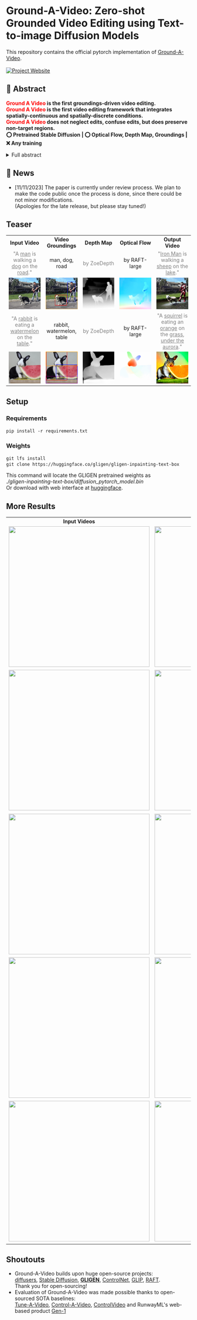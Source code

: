 # Ground-A-Video: Zero-shot Grounded Video Editing using Text-to-image Diffusion Models

This repository contains the official pytorch implementation of [Ground-A-Video](#).
<br/> <br/>
[![Project Website](https://img.shields.io/badge/Project-Website-orange)](https://ground-a-video.github.io/)

## 🌱 Abstract
<b><font color="red">Ground A Video</font> is the first groundings-driven video editing.<br>
<font color="red">Ground A Video</font> is the first video editing framework that integrates spatially-continuous and spatially-discrete conditions.<br>
<font color="red">Ground A Video</font> does not neglect edits, confuse edits, but does preserve non-target regions.<br>
:o: Pretrained Stable Diffusion |
:o: Optical Flow, Depth Map, Groundings |
:x: Any training</b>

<details><summary>Full abstract</summary>


> We introduce a novel groundings guided video-to-video translation framework called Ground-A-Video. Recent endeavors in video editing have showcased promising results in single-attribute editing or style transfer tasks, either by training T2V models on text-video data or adopting training-free methods. However, when confronted with the complexities of multi-attribute editing scenarios, they exhibit shortcomings such as omitting or overlooking intended attribute changes, modifying the wrong elements of the input video, and failing to preserve regions of the input video that should remain intact. Ground-A-Video attains temporally consistent multi-attribute editing of input videos in a training-free manner without aforementioned shortcomings. Central to our method is the introduction of cross-frame gated attention which incorporates groundings information into the latent representations in a temporally consistent fashion, along with Modulated Cross-Attention and optical flow guided inverted latents smoothing. Extensive experiments and applications demonstrate that Ground-A-Video's zero-shot capacity outperforms other baseline methods in terms of edit-accuracy and frame consistency.
</details>

## :memo: News
* [11/11/2023] The paper is currently under review process. We plan to make the code public once the process is done, since there could be not minor modifications.
  <br> (Apologies for the late release, but please stay tuned!)

## Teaser
<table class="center">
<tr>
  <td style="text-align:center;"><b>Input Video</b></td>
  <td style="text-align:center;"><b>Video Groundings</b></td>
  <td style="text-align:center;"><b>Depth Map</b></td>
  <td style="text-align:center;"><b>Optical Flow</b></td>
  <td style="text-align:center;"><b>Output Video</b></td>
</tr>

<tr>
  <td width=20% style="text-align:center;color:gray;">"A <ins>man</ins> is walking a <ins>dog</ins> on the <ins>road</ins>."</td>
  <td width=20% style="text-align:center;">man, dog, road</td>
  <td width=20% style="text-align:center;color:gray;">by ZoeDepth</td>
  <td width=20% style="text-align:center;">by RAFT-large</td>
  <td width=20% style="text-align:center;color:gray;">"<ins>Iron Man</ins> is walking a <ins>sheep</ins> on the <ins>lake</ins>."</td>
</tr>

<tr>
  <td style colspan="1"><img src="assets/dog_walking/input.gif"></td>
  <td style colspan="1"><img src="assets/dog_walking/grounding.gif"></td>
  <td style colspan="1"><img src="assets/dog_walking/depth.gif"></td>  
  <td style colspan="1"><img src="assets/dog_walking/flow.gif"></td> 
  <td style colspan="1"><img src="assets/dog_walking/output.gif"></td>  
</tr>


<tr>
  <td width=20% style="text-align:center;color:gray;">"A <ins>rabbit</ins> is eating a <ins>watermelon</ins> on the <ins>table</ins>."</td>
  <td width=20% style="text-align:center;">rabbit, watermelon, table</td>
  <td width=20% style="text-align:center;color:gray;">by ZoeDepth</td>
  <td width=20% style="text-align:center;">by RAFT-large</td>
  <td width=20% style="text-align:center;color:gray;">"A <ins>squirrel</ins> is eating an <ins>orange</ins> on the <ins>grass</ins>, <ins>under the aurora</ins>."</td>
</tr>

<tr>
  <td style colspan="1"><img src="assets/rabbit_watermelon/input.gif"></td>
  <td style colspan="1"><img src="assets/rabbit_watermelon/grounding.gif"></td>
  <td style colspan="1"><img src="assets/rabbit_watermelon/depth.gif"></td>  
  <td style colspan="1"><img src="assets/rabbit_watermelon/flow.gif"></td> 
  <td style colspan="1"><img src="assets/rabbit_watermelon/output.gif"></td>  
</tr>

</table>


## Setup

### Requirements

```shell
pip install -r requirements.txt
```

### Weights

```shell
git lfs install
git clone https://huggingface.co/gligen/gligen-inpainting-text-box
```
This command will locate the GLIGEN pretrained weights as   
<i>./gligen-inpainting-text-box/diffusion_pytorch_model.bin</i>  
Or download with web interface at [huggingface](https://huggingface.co/gligen/gligen-inpainting-text-box/tree/main).


## More Results
<table class="center">
  <tr>
    <td style="text-align:center;"><b>Input Videos</b></td>
    <td style="text-align:center;" colspan="1"><b>Output Videos</b></td>
  </tr>
  <tr>
    <td><img src="https://ground-a-video.github.io/static/gifs/cat_flower/input.gif" width="384" height="384"></td>
    <td><img src="https://ground-a-video.github.io/static/gifs/cat_flower/three3.gif" width="384" height="384"></td>
  </tr>
  <tr>
    <td><img src="https://ground-a-video.github.io/static/gifs/swan/input.gif" width="384" height="384"></td>
    <td><img src="https://ground-a-video.github.io/static/gifs/swan/blue_snowy_lagoon.gif" width="384" height="384"></td>
  </tr>
  <tr>
    <td><img src="https://ground-a-video.github.io/static/gifs/bird_forest/input.gif" width="384" height="384"></td>
    <td><img src="https://ground-a-video.github.io/static/gifs/bird_forest/output2.gif" width="384" height="384"></td>
  </tr>
  <tr>
    <td><img src="https://ground-a-video.github.io/static/gifs/surfing/input.gif" width="384" height="384"></td>
    <td><img src="https://ground-a-video.github.io/static/gifs/surfing/output2.gif" width="384" height="384"></td>
  </tr>
  <tr>
    <td><img src="https://ground-a-video.github.io/static/gifs/skiing/input.gif" width="384" height="384"></td>
    <td><img src="https://ground-a-video.github.io/static/gifs/skiing/output2.gif" width="384" height="384"></td>
  </tr>
 
  
</table>

## Shoutouts
* Ground-A-Video builds upon huge open-source projects:<br>
  [diffusers](https://github.com/huggingface/diffusers), [Stable Diffusion](https://github.com/Stability-AI/stablediffusion),
  <b>[GLIGEN](https://github.com/gligen/GLIGEN)</b>, [ControlNet](https://github.com/lllyasviel/ControlNet), [GLIP](https://github.com/microsoft/GLIP), [RAFT](https://github.com/princeton-vl/RAFT).
  <br>Thank you for open-sourcing!<br>
* Evaluation of Ground-A-Video was made possible thanks to open-sourced SOTA baselines:<br>
  [Tune-A-Video](https://github.com/showlab/Tune-A-Video), [Control-A-Video](https://github.com/Weifeng-Chen/control-a-video), [ControlVideo](https://github.com/YBYBZhang/ControlVideo) and RunwayML's web-based product [Gen-1](https://research.runwayml.com/gen1)<br>

